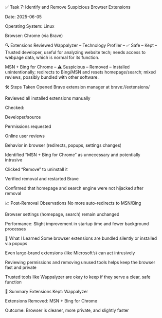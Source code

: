 ✅ Task 7: Identify and Remove Suspicious Browser Extensions

Date: 2025-06-05

Operating System: Linux

Browser: Chrome (via Brave)

🔍 Extensions Reviewed
Wappalyzer – Technology Profiler – ✅ Safe – Kept – Trusted developer, useful for analyzing website tech; needs access to webpage data, which is normal for its function.

MSN + Bing for Chrome – ⚠️ Suspicious – Removed – Installed unintentionally; redirects to Bing/MSN and resets homepage/search; mixed reviews, possibly bundled with other software.


🛠️ Steps Taken
Opened Brave extension manager at brave://extensions/

Reviewed all installed extensions manually

Checked:

Developer/source

Permissions requested

Online user reviews

Behavior in browser (redirects, popups, settings changes)

Identified “MSN + Bing for Chrome” as unnecessary and potentially intrusive

Clicked “Remove” to uninstall it

Verified removal and restarted Brave

Confirmed that homepage and search engine were not hijacked after removal

📈 Post-Removal Observations
No more auto-redirects to MSN/Bing

Browser settings (homepage, search) remain unchanged

Performance: Slight improvement in startup time and fewer background processes

🧠 What I Learned
Some browser extensions are bundled silently or installed via popups

Even large-brand extensions (like Microsoft’s) can act intrusively

Reviewing permissions and removing unused tools helps keep the browser fast and private

Trusted tools like Wappalyzer are okay to keep if they serve a clear, safe function

📌 Summary
Extensions Kept: Wappalyzer

Extensions Removed: MSN + Bing for Chrome

Outcome: Browser is cleaner, more private, and slightly faster

